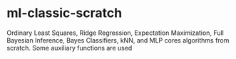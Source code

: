 # ml-classic-scratch
Ordinary Least Squares, Ridge Regression, Expectation Maximization, Full Bayesian Inference, Bayes Classifiers, kNN, and MLP cores algorithms from scratch. Some auxiliary functions are used
